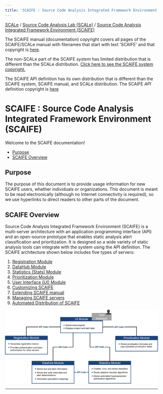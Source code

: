 ```yaml
---
title: 'SCAIFE : Source Code Analysis Integrated Framework Environment (SCAIFE)'
---
```


[SCALe](index.md) / [Source Code Analysis Lab (SCALe)](Welcome.md) / [Source Code Analysis Integrated Framework Environment (SCAIFE)](SCAIFE-Welcome.md)
<!-- <legal> -->
<!-- SCAIFE System version 1.2.2 -->
<!--  -->
<!-- Copyright 2020 Carnegie Mellon University. -->
<!--  -->
<!-- NO WARRANTY. THIS CARNEGIE MELLON UNIVERSITY AND SOFTWARE ENGINEERING -->
<!-- INSTITUTE MATERIAL IS FURNISHED ON AN "AS-IS" BASIS. CARNEGIE MELLON -->
<!-- UNIVERSITY MAKES NO WARRANTIES OF ANY KIND, EITHER EXPRESSED OR -->
<!-- IMPLIED, AS TO ANY MATTER INCLUDING, BUT NOT LIMITED TO, WARRANTY OF -->
<!-- FITNESS FOR PURPOSE OR MERCHANTABILITY, EXCLUSIVITY, OR RESULTS -->
<!-- OBTAINED FROM USE OF THE MATERIAL. CARNEGIE MELLON UNIVERSITY DOES NOT -->
<!-- MAKE ANY WARRANTY OF ANY KIND WITH RESPECT TO FREEDOM FROM PATENT, -->
<!-- TRADEMARK, OR COPYRIGHT INFRINGEMENT. -->
<!--  -->
<!-- [DISTRIBUTION STATEMENT F] Further dissemination only as directed by -->
<!-- OSD/ASD R&E (determination date: 2019-12-11) or higher DoD authority. -->
<!--  -->
<!-- Notice to DoD Subcontractors: This document may contain Covered -->
<!-- Defense Information (CDI).  Handling of this information is subject to -->
<!-- the controls identified in DFARS 252.204-7012 – SAFEGUARDING COVERED -->
<!-- DEFENSE INFORMATION AND CYBER INCIDENT REPORTING -->
<!--  -->
<!-- This Software includes and/or makes use of Third-Party Software -->
<!-- subject to its own license. -->
<!--  -->
<!-- This material includes field names used in the Software Assurance -->
<!-- Marketplace (SWAMP), a service that provides continuous software -->
<!-- assurance capabilities to developers and researchers at -->
<!-- https://www.mir-swamp.org/#.  Copyright © 2012-2020 The Morgridge -->
<!-- Institute for Research, Inc. All rights reserved.” -->
<!--  -->
<!-- This material includes field names used in the Software Assurance Tool -->
<!-- (SwAT), a tool that is used by analysts to analyze static analysis -->
<!-- alerts from multiple static analysis -->
<!-- tools. https://www.cerdec.army.mil/ Combat Capabilities Development -->
<!-- Command (CCDC) C5ISR Center. All rights reserved. -->
<!--  -->
<!-- DM19-1273 -->
<!-- </legal> -->

The SCAIFE manual (documentation) copyright covers all pages of the SCAIFE/SCALe manual with filenames that start with text 'SCAIFE' and that copyright is [here](SCAIFE-MANUAL-copyright.md).

The non-SCALe part of the SCAIFE _system_ has limited distribution that is different than the SCALe distribution. [Click here to see the SCAIFE system copyright.](SCAIFE-SYSTEM-copyright.md)

The SCAIFE API definition has its own distribution that is different than the SCAIFE system, SCAIFE manual, and SCALe distribution. The SCAIFE _API_ definition copyright is [here](SCAIFE-API-copyright.md)

SCAIFE : Source Code Analysis Integrated Framework Environment (SCAIFE)
=========================================

Welcome to the SCAIFE documentation!

-   [Purpose](#purpose)
-   [SCAIFE Overview](#scaife-overview)


Purpose
-------

The purpose of this document is to provide usage information for new
SCAIFE users, whether individuals or organizations. This document is meant
to be read electronically (although no Internet connectivity is required),
so we use hyperlinks to direct readers to other parts of the document.


SCAIFE Overview
---------------

Source Code Analysis Integrated Framework Environment (SCAIFE) is a multi-server architecture
with an application programming interface (API) and an open-source prototype that enables
static analysis alert classification and prioritization. It is designed so a wide variety of
static analysis tools can integrate with the system using the API definition. The SCAIFE
architecture shown below includes five types of servers:

1.  [Registration Module](SCAIFE-Registration.md)
1.  [DataHub Module](SCAIFE-DataHub.md)
1.  [Statistics (Stats) Module](SCAIFE-Statistics.md)
1.  [Prioritization Module](SCAIFE-Prioritization.md)
1.  [User Interface (UI) Module](SCAIFE-UserInterface.md)
1.  [Customizing SCAIFE](SCAIFE-Customization.md)
1.  [Extending SCAIFE manual](SCAIFE-Editing-Manual.md)
1.  [Managing SCAIFE servers](SCAIFE-Server-Management.md)
1.  [Automated Distribution of SCAIFE](SCAIFE-Automated-Distribution.md)


![](attachments/SCAIFE_architecture.png)

------------------------------------------------------------------------
